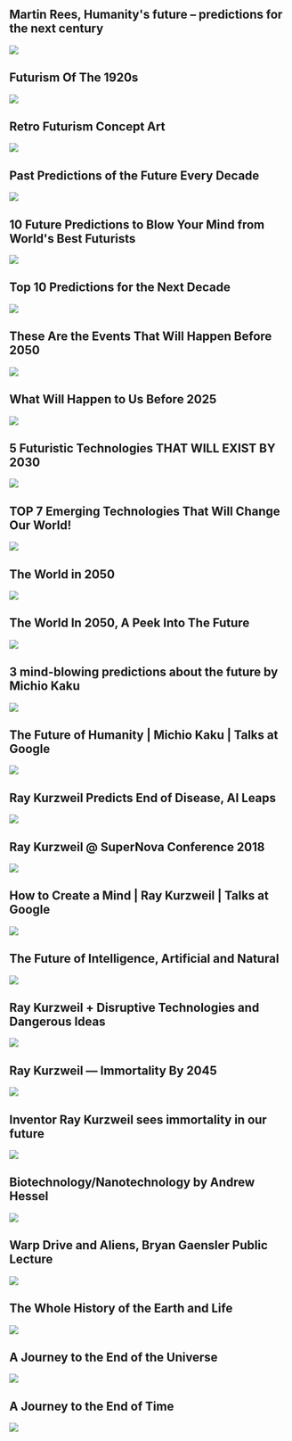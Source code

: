 Martin Rees, Humanity's future – predictions for the next century
-----------------------------------------------------------------

[![](/image/yid-A1dfjX0STEk.jpg)](https://www.youtube.com/watch?v=A1dfjX0STEk)

Futurism Of The 1920s
---------------------

[![](/image/yid-tL47-RIyj8E.jpg)](https://www.youtube.com/watch?v=tL47-RIyj8E)

Retro Futurism Concept Art
--------------------------

[![](/image/yid-3vFQLDJJ2rg.jpg)](https://www.youtube.com/watch?v=3vFQLDJJ2rg)

Past Predictions of the Future Every Decade
-------------------------------------------

[![](/image/yid-UOtb5jUogXw.jpg)](https://www.youtube.com/watch?v=UOtb5jUogXw)

10 Future Predictions to Blow Your Mind from World's Best Futurists
-------------------------------------------------------------------

[![](/image/yid-qgqqTqeVHqw.jpg)](https://www.youtube.com/watch?v=qgqqTqeVHqw)

Top 10 Predictions for the Next Decade
--------------------------------------

[![](/image/yid-Yv3Q-Y__jj4.jpg)](https://www.youtube.com/watch?v=Yv3Q-Y__jj4)

These Are the Events That Will Happen Before 2050
-------------------------------------------------

[![](/image/yid-hOFRbjjjwCE.jpg)](https://www.youtube.com/watch?v=hOFRbjjjwCE)

What Will Happen to Us Before 2025
----------------------------------

[![](/image/yid-J2vHbuGsxxs.jpg)](https://www.youtube.com/watch?v=J2vHbuGsxxs)

5 Futuristic Technologies THAT WILL EXIST BY 2030
-------------------------------------------------

[![](/image/yid-453ibZYZdGE.jpg)](https://www.youtube.com/watch?v=453ibZYZdGE)

TOP 7 Emerging Technologies That Will Change Our World!
-------------------------------------------------------

[![](/image/yid-TxRIdL2CDBk.jpg)](https://www.youtube.com/watch?v=TxRIdL2CDBk)

The World in 2050
-----------------

[![](/image/yid-RNVh_HMX2IY.jpg)](https://www.youtube.com/watch?v=RNVh_HMX2IY)

The World In 2050, A Peek Into The Future
-----------------------------------------

[![](/image/yid-nho3r9SjL7Y.jpg)](https://www.youtube.com/watch?v=nho3r9SjL7Y)

3 mind-blowing predictions about the future by Michio Kaku
----------------------------------------------------------

[![](/image/yid-tuVuxKTJeBI.jpg)](https://www.youtube.com/watch?v=tuVuxKTJeBI)

The Future of Humanity | Michio Kaku | Talks at Google
------------------------------------------------------

[![](/image/yid-eMxmDPDyQ7o.jpg)](https://www.youtube.com/watch?v=eMxmDPDyQ7o)

Ray Kurzweil Predicts End of Disease, AI Leaps
----------------------------------------------

[![](/image/yid-Gglcx_xAryg.jpg)](https://www.youtube.com/watch?v=Gglcx_xAryg)

Ray Kurzweil @ SuperNova Conference 2018
----------------------------------------

[![](/image/yid-1DW6thQ-bZw.jpg)](https://www.youtube.com/watch?v=1DW6thQ-bZw)

How to Create a Mind | Ray Kurzweil | Talks at Google
-----------------------------------------------------

[![](/image/yid-zihTWh5i2C4.jpg)](https://www.youtube.com/watch?v=zihTWh5i2C4)

The Future of Intelligence, Artificial and Natural
--------------------------------------------------

[![](/image/yid-Kd17c5m4kdM.jpg)](https://www.youtube.com/watch?v=Kd17c5m4kdM)

Ray Kurzweil + Disruptive Technologies and Dangerous Ideas
----------------------------------------------------------

[![](/image/yid-SaOfLtoaKqw.jpg)](https://www.youtube.com/watch?v=SaOfLtoaKqw)

Ray Kurzweil — Immortality By 2045
----------------------------------

[![](/image/yid-qlRTbl_IB-s.jpg)](https://www.youtube.com/watch?v=qlRTbl_IB-s)

Inventor Ray Kurzweil sees immortality in our future
----------------------------------------------------

[![](/image/yid-GbeWMeYMTd4.jpg)](https://www.youtube.com/watch?v=GbeWMeYMTd4)

Biotechnology/Nanotechnology by Andrew Hessel
---------------------------------------------

[![](/image/yid-XZfUJuSmBAs.jpg)](https://www.youtube.com/watch?v=XZfUJuSmBAs)

Warp Drive and Aliens, Bryan Gaensler Public Lecture
----------------------------------------------------

[![](/image/yid-fzweIEvN8sc.jpg)](https://www.youtube.com/watch?v=fzweIEvN8sc)

The Whole History of the Earth and Life
---------------------------------------

[![](/image/yid-NQ4CUw9RcuA.jpg)](https://www.youtube.com/watch?v=NQ4CUw9RcuA)

A Journey to the End of the Universe
------------------------------------

[![](/image/yid-b_TkFhj9mgk.jpg)](https://www.youtube.com/watch?v=b_TkFhj9mgk)

A Journey to the End of Time
----------------------------

[![](/image/yid-uD4izuDMUQA.jpg)](https://www.youtube.com/watch?v=uD4izuDMUQA)
